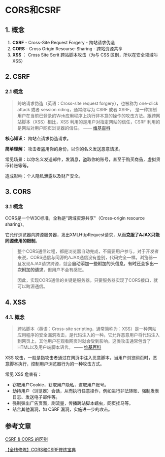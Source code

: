 # CORS和CSRF

## 1. 概念

1. **CSRF** - Cross-Site Request Forgery - 跨站请求伪造
2. **CORS** - Cross Origin Resourse-Sharing - 跨站资源共享
3. **XSS** ： Cross Site Scrit 跨站脚本攻击（为与 CSS 区别，所以在安全领域叫 XSS）

## 2. CSRF

### 2.1 概念

> 跨站请求伪造（英语：Cross-site request forgery），也被称为 one-click attack 或者 session riding，通常缩写为 CSRF 或者 XSRF， 是一种挟制用户在当前已登录的Web应用程序上执行非本意的操作的攻击方法。跟跨网站脚本（XSS）相比，XSS 利用的是用户对指定网站的信任，CSRF 利用的是网站对用户网页浏览器的信任。 —— [维基百科](https://link.zhihu.com/?target=https%3A//zh.wikipedia.org/wiki/%E8%B7%A8%E7%AB%99%E8%AF%B7%E6%B1%82%E4%BC%AA%E9%80%A0)

**核心知识：** 跨站点请求伪造请求。

**简单理解：** 攻击者盗用你的身份，以你的名义发送恶意请求。

常见场景：以你名义发送邮件，发消息，盗取你的账号，甚至于购买商品，虚拟货币转账等等。

造成影响：个人隐私泄露以及财产安全。

## 3. CORS 

### 3.1 概念

CORS是一个W3C标准，全称是"跨域资源共享"（Cross-origin resource sharing）。

它允许浏览器向跨源服务器，发出XMLHttpRequest请求，从而**克服了AJAX只能同源使用的限制**。

>整个CORS通信过程，都是浏览器自动完成，不需要用户参与。对于开发者来说，CORS通信与同源的AJAX通信没有差别，代码完全一样。浏览器一旦发现AJAX请求跨源，就会**自动添加一些附加的头信息，有时还会多出一次附加的请求**，但用户不会有感觉。
>
>因此，实现CORS通信的关键是服务器。只要服务器实现了CORS接口，就可以跨源通信。

## 4. XSS

### 4.1. 概念

> 跨站脚本（英语：Cross-site scripting，通常简称为：XSS）是一种网站应用程序的安全漏洞攻击，是代码注入的一种。它允许恶意用户将代码注入到网页上，其他用户在观看网页时就会受到影响。这类攻击通常包含了HTML以及用户端脚本语言。 —— [维基百科](https://link.zhihu.com/?target=https%3A//zh.wikipedia.org/wiki/%E8%B7%A8%E7%B6%B2%E7%AB%99%E6%8C%87%E4%BB%A4%E7%A2%BC)

XSS 攻击，一般是指攻击者通过在网页中注入恶意脚本，当用户浏览网页时，恶意脚本执行，控制用户浏览器行为的一种攻击方式。

常见 XSS 危害有：

- 窃取用户Cookie，获取用户隐私，盗取用户账号。
- 劫持用户（浏览器）会话，从而执行任意操作，例如进行非法转账、强制发表日志、发送电子邮件等。
- 强制弹出广告页面，刷流量，传播跨站脚本蠕虫，网页挂马等。
- 结合其他漏洞，如 CSRF 漏洞，实施进一步的攻击。

## 参考文章

[CSRF & CORS 的区别](https://www.jianshu.com/p/de831ca7a523)

[【全栈修炼】CORS和CSRF修炼宝典](https://zhuanlan.zhihu.com/p/92255672)